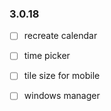 ### 3.0.18
- [ ] recreate calendar
- [ ] time picker
- [ ] tile size for mobile
- [ ] windows manager
  
 